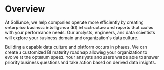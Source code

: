 # Overview

At Solliance, we help companies operate more efficiently by creating enterprise business intelligence (BI) infrastructure and reports that scales with your performance needs. Our analysts, engineers, and data scientists will explore your business domain and organization's data culture.

Building a capable data culture and platform occurs in phases. We can create a customized BI maturity roadmap allowing your organization to evolve at the optimum speed. Your analysts and users will be able to answer priority business questions and take action based on derived data insights.

